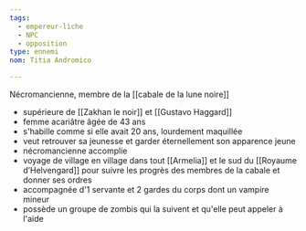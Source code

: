 ```yaml
---
tags:
  - empereur-liche
  - NPC
  - opposition
type: ennemi
nom: Titia Andromico

---
```

Nécromancienne, membre de la [[cabale de la lune noire]]

- supérieure de [[Zakhan le noir]] et [[Gustavo Haggard]]
- femme acariâtre âgée de 43 ans
- s'habille comme si elle avait 20 ans, lourdement maquillée
- veut retrouver sa jeunesse et garder éternellement son apparence jeune
- nécromancienne accomplie
- voyage de village en village dans tout [[Armelia]] et le sud du [[Royaume d’Helvengard]] pour suivre les progrès des membres de la cabale et donner ses ordres
- accompagnée d'1 servante et 2 gardes du corps dont un vampire mineur
- possède un groupe de zombis qui la suivent et qu'elle peut appeler à l'aide